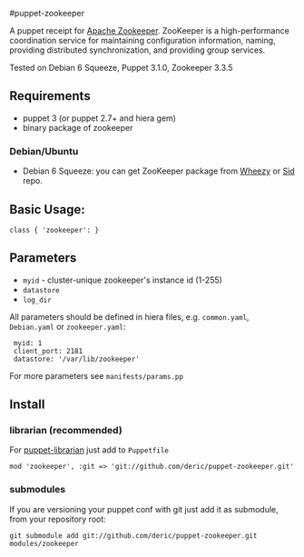 #puppet-zookeeper


A puppet receipt for [Apache Zookeeper](http://zookeeper.apache.org/). ZooKeeper is a high-performance coordination service for maintaining configuration information, naming, providing distributed synchronization, and providing group services.

Tested on Debian 6 Squeeze, Puppet 3.1.0, Zookeeper 3.3.5

## Requirements

  * puppet 3 (or puppet 2.7+ and hiera gem)
  * binary package of zookeeper
  
### Debian/Ubuntu
  
  * Debian 6 Squeeze: you can get ZooKeeper package from [Wheezy](http://packages.debian.org/wheezy/zookeeper) or [Sid](http://packages.debian.org/sid/zookeeper) repo.

## Basic Usage:

    class { 'zookeeper': }
    
##  Parameters

   - `myid` - cluster-unique zookeeper's instance id (1-255)
   - `datastore`
   - `log_dir`

All parameters should be defined in hiera files, e.g. `common.yaml`, `Debian.yaml` or `zookeeper.yaml`:

     myid: 1
     client_port: 2181
     datastore: '/var/lib/zookeeper'


For more parameters see `manifests/params.pp`

## Install

### librarian (recommended)

For [puppet-librarian](https://github.com/rodjek/librarian-puppet) just add to `Puppetfile`

    mod 'zookeeper', :git => 'git://github.com/deric/puppet-zookeeper.git'
    
### submodules    

If you are versioning your puppet conf with git just add it as submodule, from your repository root:

    git submodule add git://github.com/deric/puppet-zookeeper.git modules/zookeeper

    